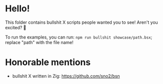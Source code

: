 # Hello!
This folder contains bullshit X scripts people wanted you to see! Aren't you excited? :eyes:

To run the examples, you can run: `npm run bullshit showcase/path.bsx`; replace "path" with the file name!

# Honorable mentions
- bullshit X written in Zig: https://github.com/sno2/bsn

